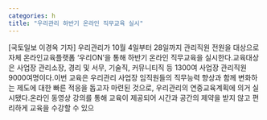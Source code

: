 ```yaml
---
categories: h
title: "우리관리 하반기 온라인 직무교육 실시"
---
```

[국토일보 이경옥 기자] 우리관리가 10월 4일부터 28일까지 관리직원 전원을 대상으로 자체 온라인교육플랫폼 ‘우리ON’을 통해 하반기 온라인 직무교육을 실시한다.교육대상은 사업장 관리소장, 경리 및 서무, 기술직, 커뮤니티직 등 1300여 사업장 관리직원 9000여명이다.이번 교육은 우리관리 사업장 임직원들의 직무능력 향상과 함께 변화하는 제도에 대한 빠른 적응을 돕고자 마련된 것으로, 우리관리의 연중교육계획에 의거 실시됐다.온라인 동영상 강의를 통해 교육이 제공되어 시간과 공간의 제약을 받지 않고 편리하게 교육을 수강할 수 있으